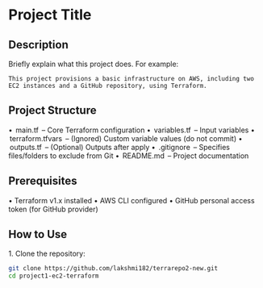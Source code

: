 # Project Title

## Description
Briefly explain what this project does. For example:

	⁠This project provisions a basic infrastructure on AWS, including two EC2 instances and a GitHub repository, using Terraform.

## Project Structure
•⁠  ⁠⁠ main.tf ⁠ – Core Terraform configuration
•⁠  ⁠⁠ variables.tf ⁠ – Input variables
•⁠  ⁠⁠ terraform.tfvars ⁠ – (Ignored) Custom variable values (do not commit)
•⁠  ⁠⁠ outputs.tf ⁠ – (Optional) Outputs after apply
•⁠  ⁠⁠ .gitignore ⁠ – Specifies files/folders to exclude from Git
•⁠  ⁠⁠ README.md ⁠ – Project documentation

## Prerequisites
•⁠  ⁠Terraform v1.x installed
•⁠  ⁠AWS CLI configured
•⁠  ⁠GitHub personal access token (for GitHub provider)

## How to Use

1.⁠ ⁠Clone the repository:
   ```bash
   git clone https://github.com/lakshmi182/terrarepo2-new.git
   cd project1-ec2-terraform 
